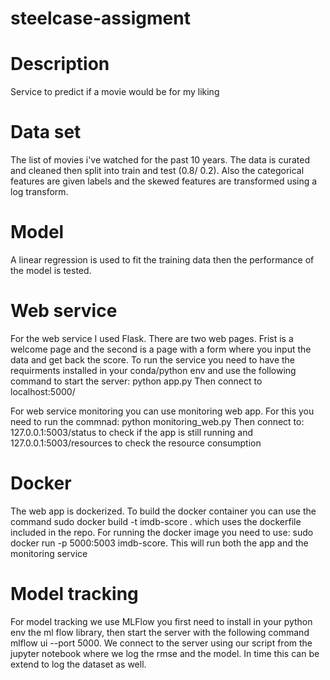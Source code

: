 # steelcase-assigment

# Description
Service to predict if a movie would be for my liking 

# Data set
The list of movies i've watched for the past 10 years. The data is curated and cleaned then split into train and test (0.8/ 0.2). Also the categorical features are given labels and the skewed features are transformed using a log transform.

# Model
A linear regression is used to fit the training data then the performance of the model is tested.

# Web service
For the web service I used Flask. There are two web pages. Frist is a welcome page and the second is a page with a form where you input the data and get back the score.
To run the service you need to have the requirments installed in your conda/python env and use the following command to start the server:
python app.py
Then connect to localhost:5000/

For web service monitoring you can use monitoring web app. For this you need to run the commnad: 
python monitoring_web.py
Then connect to:
 127.0.0.1:5003/status to check if the app is still running 
and
127.0.0.1:5003/resources to check the resource consumption 

# Docker
The web app is dockerized. To build the docker container you can use the command sudo docker build -t imdb-score . which uses the dockerfile included in the repo. For running the docker image you need to use: sudo docker run -p 5000:5003 imdb-score. This will run both the app and the monitoring service

# Model tracking 
For model tracking we use MLFlow you first need to install in your python env the ml flow library, then start the server with the following command mlflow ui --port 5000. We connect to the server using our script from the jupyter notebook where we log the rmse and the model. In time this can be extend to log the dataset as well.